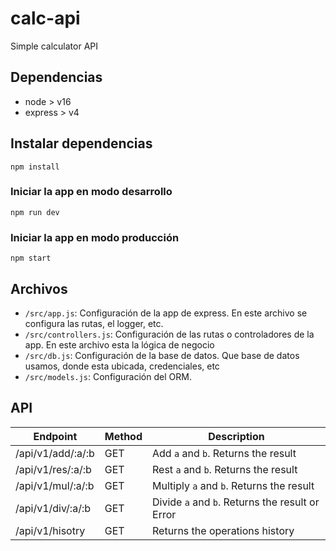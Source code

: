 # calc-api

Simple calculator API

## Dependencias

-   node > v16
-   express > v4

## Instalar dependencias

`npm install`

### Iniciar la app en modo desarrollo

`npm run dev`

### Iniciar la app en modo producción

`npm start`

## Archivos

-   `/src/app.js`: Configuración de la app de express. En este archivo se configura las rutas, el logger, etc.
-   `/src/controllers.js`: Configuración de las rutas o controladores de la app. En este archivo esta la lógica de negocio
-   `/src/db.js`: Configuración de la base de datos. Que base de datos usamos, donde esta ubicada, credenciales, etc
-   `/src/models.js`: Configuración del ORM.

## API

| Endpoint          | Method | Description                                     |
| ----------------- | ------ | ----------------------------------------------- |
| /api/v1/add/:a/:b | GET    | Add `a` and `b`. Returns the result             |
| /api/v1/res/:a/:b | GET    | Rest `a` and `b`. Returns the result            |
| /api/v1/mul/:a/:b | GET    | Multiply `a` and `b`. Returns the result        |
| /api/v1/div/:a/:b | GET    | Divide `a` and `b`. Returns the result or Error |
| /api/v1/hisotry   | GET    | Returns the operations history                  |
